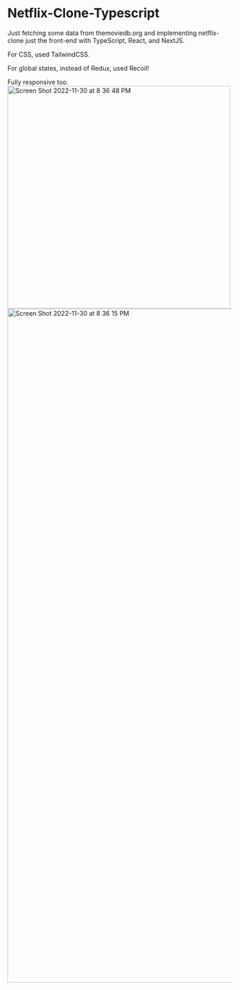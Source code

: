 # Netflix-Clone-Typescript

Just fetching some data from themoviedb.org and implementing netflix-clone just the front-end with TypeScript, React, and NextJS.

For CSS, used TailwindCSS.

For global states, instead of Redux, used Recoil!

Fully responsive too.
<img width="499" alt="Screen Shot 2022-11-30 at 8 36 48 PM" src="https://user-images.githubusercontent.com/77257146/204786576-57bb98e6-3ab4-4c4a-a95b-756cdb5da35c.png">
<img width="1510" alt="Screen Shot 2022-11-30 at 8 36 15 PM" src="https://user-images.githubusercontent.com/77257146/204786610-8212c3c7-230e-4d37-8bfa-205cd22d5262.png">
